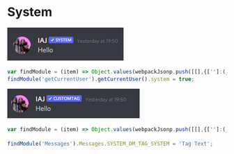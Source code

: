 # System

![System](https://raw.githubusercontent.com/IAJWasTooShort/DiscordConsole/main/screenshots/system.png)

```js
var findModule = (item) => Object.values(webpackJsonp.push([[],{['']:(_,e,r)=>{e.cache=r.c}}, [['']]]).cache).find(m=>m.exports&&m.exports.default&&m.exports.default[item]!==void 0).exports.default;
findModule('getCurrentUser').getCurrentUser().system = true;
```

![Console](https://raw.githubusercontent.com/IAJWasTooShort/DiscordConsole/main/screenshots/customtag.png)

```js
var findModule = (item) => Object.values(webpackJsonp.push([[],{['']:(_,e,r)=>{e.cache=r.c}}, [['']]]).cache).find(m=>m.exports&&m.exports.default&&m.exports.default[item]!==void 0).exports.default;

findModule('Messages').Messages.SYSTEM_DM_TAG_SYSTEM = 'Tag Text';
```